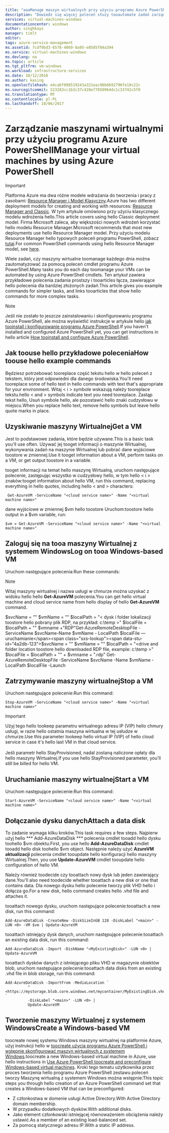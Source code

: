 ```yaml
---
title: "aaaManage maszyn wirtualnych przy użyciu programu Azure PowerShell | Dokumentacja firmy Microsoft"
description: "Dowiedz się więcej poleceń służy tooautomate zadań zarządzania maszyn wirtualnych."
services: virtual-machines-windows
documentationcenter: windows
author: singhkays
manager: timlt
editor: 
tags: azure-service-management
ms.assetid: 7cdf9bd3-6578-4069-8a95-e8585f04a394
ms.service: virtual-machines-windows
ms.devlang: na
ms.topic: article
ms.tgt_pltfrm: vm-windows
ms.workload: infrastructure-services
ms.date: 10/12/2016
ms.author: kasing
ms.openlocfilehash: e4ca6f098519243a321eac98b6692790fe18c22c
ms.sourcegitcommit: 523283cc1b3c37c428e77850964dc1c33742c5f0
ms.translationtype: MT
ms.contentlocale: pl-PL
ms.lasthandoff: 10/06/2017
---
```

# <a name="manage-your-virtual-machines-by-using-azure-powershell"></a><span data-ttu-id="4a2db-103">Zarządzanie maszynami wirtualnymi przy użyciu programu Azure PowerShell</span><span class="sxs-lookup"><span data-stu-id="4a2db-103">Manage your virtual machines by using Azure PowerShell</span></span>
> [!IMPORTANT] 
> <span data-ttu-id="4a2db-104">Platforma Azure ma dwa różne modele wdrażania do tworzenia i pracy z zasobami: [Resource Manager i Model Klasyczny](../../../resource-manager-deployment-model.md).</span><span class="sxs-lookup"><span data-stu-id="4a2db-104">Azure has two different deployment models for creating and working with resources: [Resource Manager and Classic](../../../resource-manager-deployment-model.md).</span></span> <span data-ttu-id="4a2db-105">W tym artykule omówiono przy użyciu klasycznego modelu wdrożenia hello.</span><span class="sxs-lookup"><span data-stu-id="4a2db-105">This article covers using hello Classic deployment model.</span></span> <span data-ttu-id="4a2db-106">Firma Microsoft zaleca, aby większości nowych wdrożeń korzystać hello modelu Resource Manager.</span><span class="sxs-lookup"><span data-stu-id="4a2db-106">Microsoft recommends that most new deployments use hello Resource Manager model.</span></span> <span data-ttu-id="4a2db-107">Przy użyciu modelu Resource Manager hello typowych poleceń programu PowerShell, zobacz [tutaj](../../virtual-machines-windows-ps-common-ref.md?toc=%2fazure%2fvirtual-machines%2fwindows%2ftoc.json).</span><span class="sxs-lookup"><span data-stu-id="4a2db-107">For common PowerShell commands using hello Resource Manager model, see [here](../../virtual-machines-windows-ps-common-ref.md?toc=%2fazure%2fvirtual-machines%2fwindows%2ftoc.json).</span></span>

<span data-ttu-id="4a2db-108">Wiele zadań, czy maszyny wirtualne toomanage każdego dnia można zautomatyzować za pomocą poleceń cmdlet programu Azure PowerShell.</span><span class="sxs-lookup"><span data-stu-id="4a2db-108">Many tasks you do each day toomanage your VMs can be automated by using Azure PowerShell cmdlets.</span></span> <span data-ttu-id="4a2db-109">Ten artykuł zawiera przykładowe polecenia zadania prostszy i tooarticles łącza, zawierające hello polecenia dla bardziej złożonych zadań.</span><span class="sxs-lookup"><span data-stu-id="4a2db-109">This article gives you example commands for simpler tasks, and links tooarticles that show hello commands for more complex tasks.</span></span>

> [!NOTE]
> <span data-ttu-id="4a2db-110">Jeśli nie zostało to jeszcze zainstalowaniu i skonfigurowaniu programu Azure PowerShell, ale można wyświetlić instrukcje w artykule hello [jak tooinstall i konfigurowanie programu Azure PowerShell](/powershell/azure/overview).</span><span class="sxs-lookup"><span data-stu-id="4a2db-110">If you haven't installed and configured Azure PowerShell yet, you can get instructions in hello article [How tooinstall and configure Azure PowerShell](/powershell/azure/overview).</span></span>
> 
> 

## <a name="how-toouse-hello-example-commands"></a><span data-ttu-id="4a2db-111">Jak toouse hello przykładowe polecenia</span><span class="sxs-lookup"><span data-stu-id="4a2db-111">How toouse hello example commands</span></span>
<span data-ttu-id="4a2db-112">Będziesz potrzebować tooreplace część tekstu hello w hello poleceń z tekstem, który jest odpowiedni dla danego środowiska.</span><span class="sxs-lookup"><span data-stu-id="4a2db-112">You'll need tooreplace some of hello text in hello commands with text that's appropriate for your environment.</span></span> <span data-ttu-id="4a2db-113">Witaj < i > symbole wskazują należy tooreplace tekstu.</span><span class="sxs-lookup"><span data-stu-id="4a2db-113">hello < and > symbols indicate text you need tooreplace.</span></span> <span data-ttu-id="4a2db-114">Zastąp tekst hello, Usuń symbole hello, ale pozostawić hello znaki cudzysłowu w miejscu.</span><span class="sxs-lookup"><span data-stu-id="4a2db-114">When you replace hello text, remove hello symbols but leave hello quote marks in place.</span></span>

## <a name="get-a-vm"></a><span data-ttu-id="4a2db-115">Uzyskiwanie maszyny Wirtualnej</span><span class="sxs-lookup"><span data-stu-id="4a2db-115">Get a VM</span></span>
<span data-ttu-id="4a2db-116">Jest to podstawowe zadania, które będzie używane.</span><span class="sxs-lookup"><span data-stu-id="4a2db-116">This is a basic task you'll use often.</span></span> <span data-ttu-id="4a2db-117">Używać jej tooget informacji o maszynie Wirtualnej, wykonywania zadań na maszynie Wirtualnej lub pobrać dane wyjściowe toostore w zmiennej.</span><span class="sxs-lookup"><span data-stu-id="4a2db-117">Use it tooget information about a VM, perform tasks on a VM, or get output toostore in a variable.</span></span>

<span data-ttu-id="4a2db-118">tooget informacji na temat hello maszynę Wirtualną, uruchom następujące polecenie, zastępując wszystko w cudzysłowy hello, w tym hello < i > znaków:</span><span class="sxs-lookup"><span data-stu-id="4a2db-118">tooget information about hello VM, run this command, replacing everything in hello quotes, including hello < and > characters:</span></span>

     Get-AzureVM -ServiceName "<cloud service name>" -Name "<virtual machine name>"

<span data-ttu-id="4a2db-119">dane wyjściowe w zmiennej $vm hello toostore Uruchom:</span><span class="sxs-lookup"><span data-stu-id="4a2db-119">toostore hello output in a $vm variable, run:</span></span>

    $vm = Get-AzureVM -ServiceName "<cloud service name>" -Name "<virtual machine name>"

## <a name="log-on-tooa-windows-based-vm"></a><span data-ttu-id="4a2db-120">Zaloguj się na tooa maszyny Wirtualnej z systemem Windows</span><span class="sxs-lookup"><span data-stu-id="4a2db-120">Log on tooa Windows-based VM</span></span>
<span data-ttu-id="4a2db-121">Uruchom następujące polecenia:</span><span class="sxs-lookup"><span data-stu-id="4a2db-121">Run these commands:</span></span>

> [!NOTE]
> <span data-ttu-id="4a2db-122">Witaj maszyny wirtualnej i nazwa usługi w chmurze można uzyskać z widoku hello hello **Get-AzureVM** polecenia.</span><span class="sxs-lookup"><span data-stu-id="4a2db-122">You can get hello virtual machine and cloud service name from hello display of hello **Get-AzureVM** command.</span></span>
> 
> <span data-ttu-id="4a2db-123">$svcName = "<cloud service name>" $vmName = "<virtual machine name>" $localPath = "< dysk i folder lokalizacji toostore hello pobrany plik RDP, na przykład: c:\temp >" $localFile = $localPath + "\" $vmname +"RDP"Get-AzureRemoteDesktopFile - ServiceName $svcName-Name $vmName - LocalPath $localFile — uruchamianie</span><span class="sxs-lookup"><span data-stu-id="4a2db-123">$svcName = "<cloud service name>" $vmName = "<virtual machine name>" $localPath = "<drive and folder location toostore hello downloaded RDP file, example: c:\temp >" $localFile = $localPath + "\" + $vmname + ".rdp" Get-AzureRemoteDesktopFile -ServiceName $svcName -Name $vmName -LocalPath $localFile -Launch</span></span>
> 
> 

## <a name="stop-a-vm"></a><span data-ttu-id="4a2db-124">Zatrzymywanie maszyny wirtualnej</span><span class="sxs-lookup"><span data-stu-id="4a2db-124">Stop a VM</span></span>
<span data-ttu-id="4a2db-125">Uruchom następujące polecenie:</span><span class="sxs-lookup"><span data-stu-id="4a2db-125">Run this command:</span></span>

    Stop-AzureVM -ServiceName "<cloud service name>" -Name "<virtual machine name>"

> [!IMPORTANT]
> <span data-ttu-id="4a2db-126">Użyj tego hello tookeep parametru wirtualnego adresu IP (VIP) hello chmury usługi, w razie hello ostatnia maszyna wirtualna w tej usłudze w chmurze.</span><span class="sxs-lookup"><span data-stu-id="4a2db-126">Use this parameter tookeep hello virtual IP (VIP) of hello cloud service in case it's hello last VM in that cloud service.</span></span> <br><br> <span data-ttu-id="4a2db-127">Jeśli parametr hello StayProvisioned, nadal zostaną naliczone opłaty dla hello maszyny Wirtualnej.</span><span class="sxs-lookup"><span data-stu-id="4a2db-127">If you use hello StayProvisioned parameter, you'll still be billed for hello VM.</span></span>
> 
> 

## <a name="start-a-vm"></a><span data-ttu-id="4a2db-128">Uruchamianie maszyny wirtualnej</span><span class="sxs-lookup"><span data-stu-id="4a2db-128">Start a VM</span></span>
<span data-ttu-id="4a2db-129">Uruchom następujące polecenie:</span><span class="sxs-lookup"><span data-stu-id="4a2db-129">Run this command:</span></span>

    Start-AzureVM -ServiceName "<cloud service name>" -Name "<virtual machine name>"

## <a name="attach-a-data-disk"></a><span data-ttu-id="4a2db-130">Dołączanie dysku danych</span><span class="sxs-lookup"><span data-stu-id="4a2db-130">Attach a data disk</span></span>
<span data-ttu-id="4a2db-131">To zadanie wymaga kilku kroków.</span><span class="sxs-lookup"><span data-stu-id="4a2db-131">This task requires a few steps.</span></span> <span data-ttu-id="4a2db-132">Najpierw użyj hello *** Add-AzureDataDisk *** polecenia cmdlet tooadd hello dysku toohello $vm obiektu.</span><span class="sxs-lookup"><span data-stu-id="4a2db-132">First, you use hello ****Add-AzureDataDisk**** cmdlet tooadd hello disk toohello $vm object.</span></span> <span data-ttu-id="4a2db-133">Następnie należy użyć **AzureVM aktualizacji** polecenia cmdlet tooupdate hello konfiguracji hello maszyny Wirtualnej.</span><span class="sxs-lookup"><span data-stu-id="4a2db-133">Then, you use **Update-AzureVM** cmdlet tooupdate hello configuration of hello VM.</span></span>

<span data-ttu-id="4a2db-134">Należy również toodecide czy tooattach nowy dysk lub jeden zawierający dane.</span><span class="sxs-lookup"><span data-stu-id="4a2db-134">You'll also need toodecide whether tooattach a new disk or one that contains data.</span></span> <span data-ttu-id="4a2db-135">Dla nowego dysku hello polecenie tworzy plik VHD hello i dołącza go.</span><span class="sxs-lookup"><span data-stu-id="4a2db-135">For a new disk, hello command creates hello .vhd file and attaches it.</span></span>

<span data-ttu-id="4a2db-136">tooattach nowego dysku, uruchom następujące polecenie:</span><span class="sxs-lookup"><span data-stu-id="4a2db-136">tooattach a new disk, run this command:</span></span>

    Add-AzureDataDisk -CreateNew -DiskSizeInGB 128 -DiskLabel "<main>" -LUN <0> -VM $vm | Update-AzureVM

<span data-ttu-id="4a2db-137">tooattach istniejący dysk danych, uruchom następujące polecenie:</span><span class="sxs-lookup"><span data-stu-id="4a2db-137">tooattach an existing data disk, run this command:</span></span>

    Add-AzureDataDisk -Import -DiskName "<MyExistingDisk>" -LUN <0> | Update-AzureVM

<span data-ttu-id="4a2db-138">tooattach dysków danych z istniejącego pliku VHD w magazynie obiektów blob, uruchom następujące polecenie:</span><span class="sxs-lookup"><span data-stu-id="4a2db-138">tooattach data disks from an existing .vhd file in blob storage, run this command:</span></span>

    Add-AzureDataDisk -ImportFrom -MediaLocation `
              "<https://mystorage.blob.core.windows.net/mycontainer/MyExistingDisk.vhd>" `
              -DiskLabel "<main>" -LUN <0> |
              Update-AzureVM

## <a name="create-a-windows-based-vm"></a><span data-ttu-id="4a2db-139">Tworzenie maszyny Wirtualnej z systemem Windows</span><span class="sxs-lookup"><span data-stu-id="4a2db-139">Create a Windows-based VM</span></span>
<span data-ttu-id="4a2db-140">toocreate nowej systemu Windows maszyny wirtualnej na platformie Azure, użyj instrukcji hello w [toocreate użycia programu Azure PowerShell i wstępnie skonfigurować maszyn wirtualnych z systemem Windows](create-powershell.md).</span><span class="sxs-lookup"><span data-stu-id="4a2db-140">toocreate a new Windows-based virtual machine in Azure, use hello instructions in [Use Azure PowerShell toocreate and preconfigure Windows-based virtual machines](create-powershell.md).</span></span> <span data-ttu-id="4a2db-141">Kroki tego tematu użytkownika przez proces tworzenia hello programu Azure PowerShell zestawu poleceń tworzy Maszynę wirtualną z systemem Windows można wstępnie:</span><span class="sxs-lookup"><span data-stu-id="4a2db-141">This topic steps you through hello creation of an Azure PowerShell command set that creates a Windows-based VM that can be preconfigured:</span></span>

* <span data-ttu-id="4a2db-142">Z członkostwa w domenie usługi Active Directory.</span><span class="sxs-lookup"><span data-stu-id="4a2db-142">With Active Directory domain membership.</span></span>
* <span data-ttu-id="4a2db-143">W przypadku dodatkowych dysków.</span><span class="sxs-lookup"><span data-stu-id="4a2db-143">With additional disks.</span></span>
* <span data-ttu-id="4a2db-144">Jako element członkowski istniejącej równoważeniem obciążenia należy ustawić.</span><span class="sxs-lookup"><span data-stu-id="4a2db-144">As a member of an existing load-balanced set.</span></span>
* <span data-ttu-id="4a2db-145">Za pomocą statycznego adresu IP.</span><span class="sxs-lookup"><span data-stu-id="4a2db-145">With a static IP address.</span></span>

